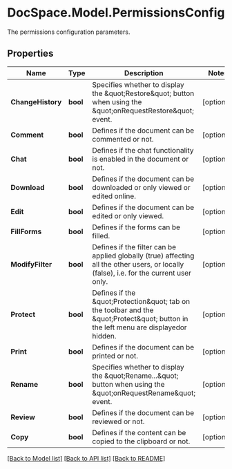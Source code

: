 # DocSpace.Model.PermissionsConfig
The permissions configuration parameters.

## Properties

Name | Type | Description | Notes
------------ | ------------- | ------------- | -------------
**ChangeHistory** | **bool** | Specifies whether to display the \&quot;Restore\&quot; button when using the \&quot;onRequestRestore\&quot; event. | [optional] 
**Comment** | **bool** | Defines if the document can be commented or not. | [optional] 
**Chat** | **bool** | Defines if the chat functionality is enabled in the document or not. | [optional] 
**Download** | **bool** | Defines if the document can be downloaded or only viewed or edited online. | [optional] 
**Edit** | **bool** | Defines if the document can be edited or only viewed. | [optional] 
**FillForms** | **bool** | Defines if the forms can be filled. | [optional] 
**ModifyFilter** | **bool** | Defines if the filter can be applied globally (true) affecting all the other users,  or locally (false), i.e. for the current user only. | [optional] 
**Protect** | **bool** | Defines if the \&quot;Protection\&quot; tab on the toolbar and the \&quot;Protect\&quot; button in the left menu are displayedor hidden. | [optional] 
**Print** | **bool** | Defines if the document can be printed or not. | [optional] 
**Rename** | **bool** | Specifies whether to display the \&quot;Rename...\&quot; button when using the \&quot;onRequestRename\&quot; event. | [optional] 
**Review** | **bool** | Defines if the document can be reviewed or not. | [optional] 
**Copy** | **bool** | Defines if the content can be copied to the clipboard or not. | [optional] 

[[Back to Model list]](../README.md#documentation-for-models) [[Back to API list]](../README.md#documentation-for-api-endpoints) [[Back to README]](../README.md)

